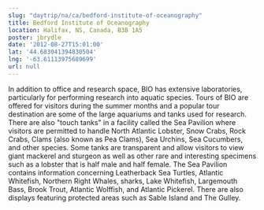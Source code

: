 ```yaml
---
slug: "daytrip/na/ca/bedford-institute-of-oceanography"
title: Bedford Institute of Oceanography
location: Halifax, NS, Canada, B3B 1A5
poster: jbrydle
date: '2012-08-27T15:01:00'
lat: '44.683041394830504'
lng: '-63.61113975689699'
url: null
---
```


In addition to office and research space, BIO has extensive laboratories, particularly for performing research into aquatic species. Tours of BIO are offered for visitors during the summer months and a popular tour destination are some of the large aquariums and tanks used for research. There are also "touch tanks" in a facility called the Sea Pavilion where visitors are permitted to handle North Atlantic Lobster, Snow Crabs, Rock Crabs, Clams (also known as Pea Clams), Sea Urchins, Sea Cucumbers, and other species. Some tanks are transparent and allow visitors to view giant mackerel and sturgeon as well as other rare and interesting specimens such as a lobster that is half male and half female. The Sea Pavilion contains information concerning Leatherback Sea Turtles, Atlantic Whitefish, Northern Right Whales, sharks, Lake Whitefish, Largemouth Bass, Brook Trout, Atlantic Wolffish, and Atlantic Pickerel. There are also displays featuring protected areas such as Sable Island and The Gulley.
